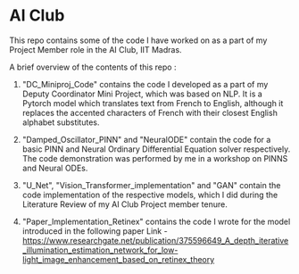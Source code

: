 # AI Club
This repo contains some of the code I have worked on as a part of my Project Member role in the AI Club, IIT Madras.

A brief overview of the contents of this repo :
1) "DC_Miniproj_Code" contains the code I developed as a part of my Deputy Coordinator Mini Project, which was based on NLP. It is a Pytorch model which translates text from French to English, although it replaces the accented characters of French with their closest English alphabet substitutes.

2) "Damped_Oscillator_PINN" and "NeuralODE" contain the code for a basic PINN and Neural Ordinary Differential Equation solver respectively. The code demonstration was performed by me in a workshop on PINNS and Neural ODEs.

3)  "U_Net", "Vision_Transformer_implementation" and "GAN" contain the code implementation of the respective models, which I did during the Literature Review of my AI Club Project member tenure.

4)  "Paper_Implementation_Retinex" contains the code I wrote for the model introduced in the following paper
   Link - https://www.researchgate.net/publication/375596649_A_depth_iterative_illumination_estimation_network_for_low-light_image_enhancement_based_on_retinex_theory

